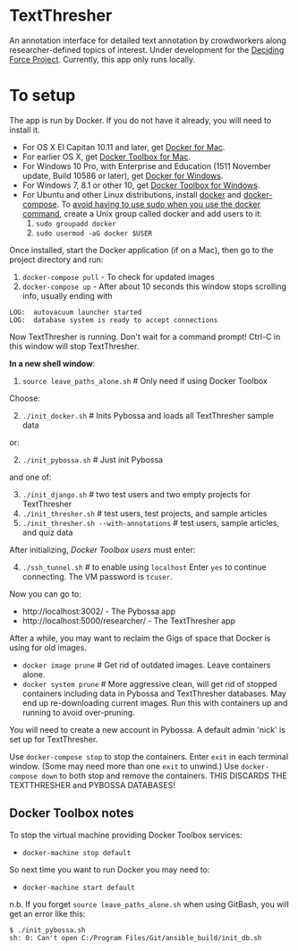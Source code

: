 # TextThresher

An annotation interface for detailed text annotation by crowdworkers along researcher-defined topics of interest. Under development for the
[Deciding Force Project](http://www.decidingforce.org/). Currently, this app only runs locally.

# To setup

The app is run by Docker. If you do not have it already, you will need to install it.
* For OS X El Capitan 10.11 and later, get [Docker for Mac](https://docs.docker.com/docker-for-mac/).
* For earlier OS X, get [Docker Toolbox for Mac](https://docs.docker.com/toolbox/toolbox_install_mac/).
* For Windows 10 Pro, with Enterprise and Education (1511 November update, Build 10586 or later), get [Docker for Windows](https://docs.docker.com/docker-for-windows/).
* For Windows 7, 8.1 or other 10, get [Docker Toolbox for Windows](https://docs.docker.com/toolbox/toolbox_install_windows/).
* For Ubuntu and other Linux distributions, install
[docker](https://docs.docker.com/engine/installation/linux/ubuntulinux/) and
[docker-compose](https://docs.docker.com/compose/install/).
  To [avoid having to use sudo when you use the docker command](https://docs.docker.com/engine/installation/linux/ubuntulinux/#/create-a-docker-group),
create a Unix group called docker and add users to it:
  1. `sudo groupadd docker`
  2. `sudo usermod -aG docker $USER`

Once installed, start the Docker application (if on a Mac), then go to the project directory and run:

  1. `docker-compose pull` - To check for updated images
  2. `docker-compose up` - After about 10 seconds this window stops scrolling info, usually ending with 
  ```
  LOG:  autovacuum launcher started
  LOG:  database system is ready to accept connections
  ```
  Now TextThresher is running. Don't wait for a command prompt! Ctrl-C in this window will stop TextThresher.

**In a new shell window**:

  1. `source leave_paths_alone.sh` # Only need if using Docker Toolbox

Choose:

  2. `./init_docker.sh` # Inits Pybossa and loads all TextThresher sample data

or:

  2. `./init_pybossa.sh` # Just init Pybossa

and one of:

  3. `./init_django.sh` # two test users and two empty projects for TextThresher
  3. `./init_thresher.sh` # test users, test projects, and sample articles
  3. `./init_thresher.sh --with-annotations` # test users, sample articles, and quiz data

After initializing, *Docker Toolbox users* must enter:

  4. `./ssh_tunnel.sh` # to enable using `localhost`
      Enter `yes` to continue connecting. The VM password is `tcuser`.

Now you can go to:

  * http://localhost:3002/ - The Pybossa app
  * http://localhost:5000/researcher/ - The TextThresher app

After a while, you may want to reclaim the Gigs of space that Docker is using for old images.

  * `docker image prune` # Get rid of outdated images. Leave containers alone.
  * `docker system prune` # More aggressive clean, will get rid of stopped containers including data in Pybossa and TextThresher databases. May end up re-downloading current images. Run this with containers up and running to avoid over-pruning.

You will need to create a new account in Pybossa. A default admin 'nick' is set up for TextThresher.

Use `docker-compose stop` to stop the containers.
Enter `exit` in each terminal window. (Some may need more than one `exit` to unwind.)
Use `docker-compose down` to both stop and remove the containers. THIS DISCARDS THE TEXTTHRESHER and PYBOSSA DATABASES!

## Docker Toolbox notes

To stop the virtual machine providing Docker Toolbox services:

  * `docker-machine stop default`

So next time you want to run Docker you may need to:

  * `docker-machine start default`

n.b. If you forget `source leave_paths_alone.sh` when using GitBash, you will get an error like this:
```
$ ./init_pybossa.sh
sh: 0: Can't open C:/Program Files/Git/ansible_build/init_db.sh
```
